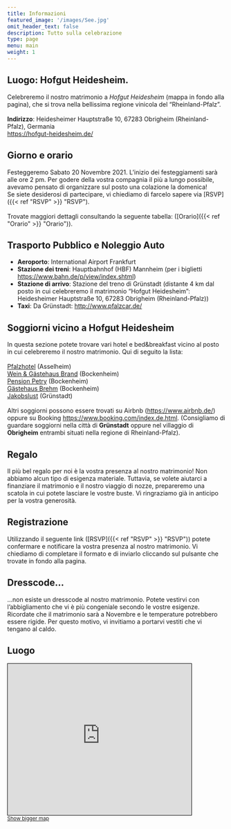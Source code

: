 ```yaml
---
title: Informazioni
featured_image: '/images/See.jpg'
omit_header_text: false
description: Tutto sulla celebrazione
type: page
menu: main
weight: 1
---
```


## Luogo: Hofgut Heidesheim.
Celebreremo il nostro matrimonio a *Hofgut Heidesheim* (mappa in fondo alla pagina), che si trova nella bellissima regione vinicola del “Rheinland-Pfalz”.<br><br>
**Indirizzo**: Heidesheimer Hauptstraße 10, 67283 Obrigheim (Rheinland-Pfalz), Germania<br>
https://hofgut-heidesheim.de/

## Giorno e orario
Festeggeremo Sabato 20 Novembre 2021. L’inizio dei festeggiamenti sarà alle ore 2 pm. 
Per godere della vostra compagnia il più a lungo possibile, avevamo pensato di organizzare sul posto una colazione la domenica!  
Se siete desiderosi di partecipare, vi chiediamo di farcelo sapere via [RSVP]({{< ref "RSVP" >}} "RSVP").<br><br>
Trovate maggiori dettagli consultando la seguente tabella: ([Orario]({{< ref "Orario" >}} "Orario")). 

## Trasporto Pubblico e Noleggio Auto 
- **Aeroporto**: International Airport Frankfurt
- **Stazione dei treni**: Hauptbahnhof (HBF) Mannheim (per i biglietti https://www.bahn.de/p/view/index.shtml)
- **Stazione di arrivo**: Stazione del treno di Grünstadt (distante 4 km dal posto in cui celebreremo il matrimonio “Hofgut Heidesheim”: Heidesheimer Hauptstraße 10, 67283 Obrigheim (Rheinland-Pfalz))
- **Taxi**: Da Grünstadt: http://www.pfalzcar.de/

## Soggiorni vicino a Hofgut Heidesheim
In questa sezione potete trovare vari hotel e bed&breakfast vicino al posto in cui celebreremo il nostro matrimonio. Qui di seguito la lista:<br><br>
<a href="https://www.pfalzhotel.de/de/" target="_blank">Pfalzhotel</a> (Asselheim)<br><!-- <a href="https://www.gaestehaus-goldberg.de/" target="_blank">Gästehaus Goldberg</a> (Asselheim)*<br> -->
<a href="https://www.wein-gaestehaus-brand.de/" target="_blank">Wein & Gästehaus Brand</a> (Bockenheim)<br>
<a href="https://www.pension-petry.de/" target="_blank">Pension Petry</a> (Bockenheim)<br>
<a href="https://www.hotel-ami.com/h-39514-D/gaestehaus-brehm-in-bockenheim-an-der-weinstrasse.htm" target="_blank">Gästehaus Brehm</a> (Bockenheim)<br>
<a href="https://www.hotel-jakobslust.de/" target="_blank">Jakobslust</a> (Grünstadt)<br><br>
Altri soggiorni possono essere trovati su Airbnb (https://www.airbnb.de/) oppure su Booking https://www.booking.com/index.de.html. (Consigliamo di guardare soggiorni nella città di **Grünstadt** oppure nel villaggio di **Obrigheim** entrambi situati nella regione di  Rheinland-Pfalz).


## Regalo
Il più bel regalo per noi è la vostra presenza al nostro matrimonio! 
Non abbiamo alcun tipo di esigenza materiale. 
Tuttavia, se volete aiutarci a finanziare il matrimonio e il nostro viaggio di nozze, prepareremo una scatola in cui potete lasciare le vostre buste. 
Vi ringraziamo già in anticipo per la vostra generosità.


## Registrazione
Utilizzando il seguente link ([RSVP]({{< ref "RSVP" >}} "RSVP")) potete confermare e notificare la vostra presenza al nostro matrimonio. 
Vi chiediamo di completare il formato e di inviarlo cliccando sul pulsante che trovate in fondo alla pagina.

## Dresscode...
...non esiste un dresscode al nostro matrimonio. 
Potete vestirvi con l’abbigliamento che vi è più congeniale secondo le vostre esigenze. 
Ricordate che il matrimonio sarà a Novembre e le temperature potrebbero essere rigide. 
Per questo motivo, vi invitiamo a portarvi vestiti che vi tengano al caldo.

## Luogo
<iframe width="425" height="350" frameborder="0" scrolling="no" marginheight="0" marginwidth="0" src="https://www.openstreetmap.org/export/embed.html?bbox=8.180780410766603%2C49.575325099116725%2C8.209962844848635%2C49.59096213207666&amp;layer=mapnik&amp;marker=49.58314424202826%2C8.195371627807617" style="border: 1px solid black"></iframe><br/><small><a href="https://www.openstreetmap.org/?mlat=49.5831&amp;mlon=8.1954#map=15/49.5831/8.1954">Show bigger map</a></small>
